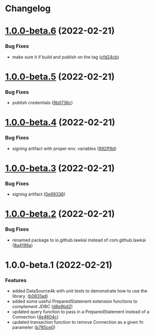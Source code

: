 # Changelog

# [1.0.0-beta.6](https://github.com/lawkai/jdbc4k/compare/v1.0.0-beta.5...v1.0.0-beta.6) (2022-02-21)


### Bug Fixes

* make sure it if build and publish on the tag ([cfd24cb](https://github.com/lawkai/jdbc4k/commit/cfd24cb8ce081d551f1338d173789b35c06c94f2))

# [1.0.0-beta.5](https://github.com/lawkai/jdbc4k/compare/v1.0.0-beta.4...v1.0.0-beta.5) (2022-02-21)


### Bug Fixes

* publish credentials ([9b0736c](https://github.com/lawkai/jdbc4k/commit/9b0736c41ace2680bd8ac98b26857cdd4a81bd83))

# [1.0.0-beta.4](https://github.com/lawkai/jdbc4k/compare/v1.0.0-beta.3...v1.0.0-beta.4) (2022-02-21)


### Bug Fixes

* signing artifact with proper env. variables ([992ff9d](https://github.com/lawkai/jdbc4k/commit/992ff9dcfe7d5952be43835890b14ff7799af070))

# [1.0.0-beta.3](https://github.com/lawkai/jdbc4k/compare/v1.0.0-beta.2...v1.0.0-beta.3) (2022-02-21)


### Bug Fixes

* signing artifact ([0e69336](https://github.com/lawkai/jdbc4k/commit/0e693361bcd5955ccbb0900db303646717c84e89))

# [1.0.0-beta.2](https://github.com/lawkai/jdbc4k/compare/v1.0.0-beta.1...v1.0.0-beta.2) (2022-02-21)


### Bug Fixes

* renamed package to io.github.lawkai instead of com.github.lawkai ([8a4199a](https://github.com/lawkai/jdbc4k/commit/8a4199a6622065397c20fc3d1a3bac366e29bb6c))

# 1.0.0-beta.1 (2022-02-21)


### Features

* added DataSource4k with unit tests to demonstrate how to use the library. ([b0831ad](https://github.com/lawkai/jdbc4k/commit/b0831ada516a365d4a5087fda26a6939edf315cb))
* added some useful PreparedStatement extension functions to complement JDBC ([d8e9bd2](https://github.com/lawkai/jdbc4k/commit/d8e9bd2982fd143a16b9bdbb49780a493a5be06d))
* updated query function to pass in a PreparedStatement instead of a Connection ([4e4604c](https://github.com/lawkai/jdbc4k/commit/4e4604c8d0c0381c59c62d095776a5b531c9ccfd))
* updated transaction function to remove Connection as a given fn parameter ([b785ce0](https://github.com/lawkai/jdbc4k/commit/b785ce05e3ab6f66da515a87c6abc13d842a041f))
